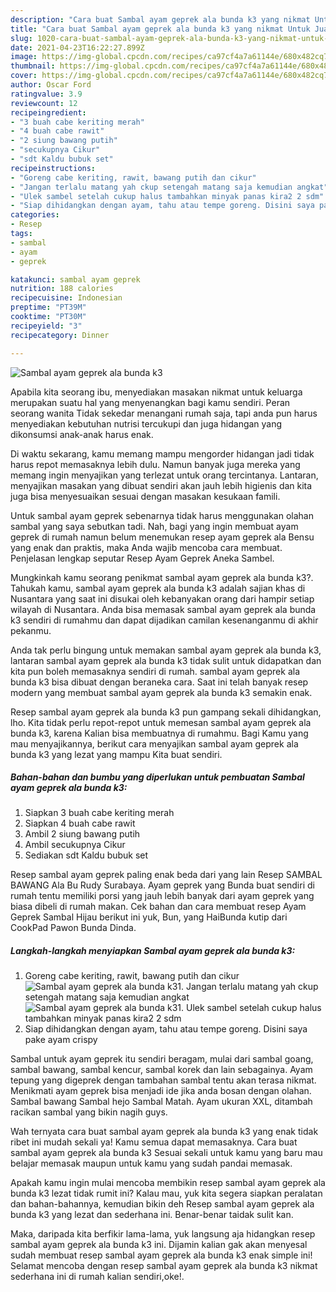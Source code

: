 ```yaml
---
description: "Cara buat Sambal ayam geprek ala bunda k3 yang nikmat Untuk Jualan"
title: "Cara buat Sambal ayam geprek ala bunda k3 yang nikmat Untuk Jualan"
slug: 1020-cara-buat-sambal-ayam-geprek-ala-bunda-k3-yang-nikmat-untuk-jualan
date: 2021-04-23T16:22:27.899Z
image: https://img-global.cpcdn.com/recipes/ca97cf4a7a61144e/680x482cq70/sambal-ayam-geprek-ala-bunda-k3-foto-resep-utama.jpg
thumbnail: https://img-global.cpcdn.com/recipes/ca97cf4a7a61144e/680x482cq70/sambal-ayam-geprek-ala-bunda-k3-foto-resep-utama.jpg
cover: https://img-global.cpcdn.com/recipes/ca97cf4a7a61144e/680x482cq70/sambal-ayam-geprek-ala-bunda-k3-foto-resep-utama.jpg
author: Oscar Ford
ratingvalue: 3.9
reviewcount: 12
recipeingredient:
- "3 buah cabe keriting merah"
- "4 buah cabe rawit"
- "2 siung bawang putih"
- "secukupnya Cikur"
- "sdt Kaldu bubuk set"
recipeinstructions:
- "Goreng cabe keriting, rawit, bawang putih dan cikur"
- "Jangan terlalu matang yah ckup setengah matang saja kemudian angkat"
- "Ulek sambel setelah cukup halus tambahkan minyak panas kira2 2 sdm"
- "Siap dihidangkan dengan ayam, tahu atau tempe goreng. Disini saya pake ayam crispy"
categories:
- Resep
tags:
- sambal
- ayam
- geprek

katakunci: sambal ayam geprek 
nutrition: 188 calories
recipecuisine: Indonesian
preptime: "PT39M"
cooktime: "PT30M"
recipeyield: "3"
recipecategory: Dinner

---
```



![Sambal ayam geprek ala bunda k3](https://img-global.cpcdn.com/recipes/ca97cf4a7a61144e/680x482cq70/sambal-ayam-geprek-ala-bunda-k3-foto-resep-utama.jpg)

Apabila kita seorang ibu, menyediakan masakan nikmat untuk keluarga merupakan suatu hal yang menyenangkan bagi kamu sendiri. Peran seorang  wanita Tidak sekedar menangani rumah saja, tapi anda pun harus menyediakan kebutuhan nutrisi tercukupi dan juga hidangan yang dikonsumsi anak-anak harus enak.

Di waktu  sekarang, kamu memang mampu mengorder hidangan jadi tidak harus repot memasaknya lebih dulu. Namun banyak juga mereka yang memang ingin menyajikan yang terlezat untuk orang tercintanya. Lantaran, menyajikan masakan yang dibuat sendiri akan jauh lebih higienis dan kita juga bisa menyesuaikan sesuai dengan masakan kesukaan famili. 

Untuk sambal ayam geprek sebenarnya tidak harus menggunakan olahan sambal yang saya sebutkan tadi. Nah, bagi yang ingin membuat ayam geprek di rumah namun belum menemukan resep ayam geprek ala Bensu yang enak dan praktis, maka Anda wajib mencoba cara membuat. Penjelasan lengkap seputar Resep Ayam Geprek Aneka Sambel.

Mungkinkah kamu seorang penikmat sambal ayam geprek ala bunda k3?. Tahukah kamu, sambal ayam geprek ala bunda k3 adalah sajian khas di Nusantara yang saat ini disukai oleh kebanyakan orang dari hampir setiap wilayah di Nusantara. Anda bisa memasak sambal ayam geprek ala bunda k3 sendiri di rumahmu dan dapat dijadikan camilan kesenanganmu di akhir pekanmu.

Anda tak perlu bingung untuk memakan sambal ayam geprek ala bunda k3, lantaran sambal ayam geprek ala bunda k3 tidak sulit untuk didapatkan dan kita pun boleh memasaknya sendiri di rumah. sambal ayam geprek ala bunda k3 bisa dibuat dengan beraneka cara. Saat ini telah banyak resep modern yang membuat sambal ayam geprek ala bunda k3 semakin enak.

Resep sambal ayam geprek ala bunda k3 pun gampang sekali dihidangkan, lho. Kita tidak perlu repot-repot untuk memesan sambal ayam geprek ala bunda k3, karena Kalian bisa membuatnya di rumahmu. Bagi Kamu yang mau menyajikannya, berikut cara menyajikan sambal ayam geprek ala bunda k3 yang lezat yang mampu Kita buat sendiri.

<!--inarticleads1-->

##### Bahan-bahan dan bumbu yang diperlukan untuk pembuatan Sambal ayam geprek ala bunda k3:

1. Siapkan 3 buah cabe keriting merah
1. Siapkan 4 buah cabe rawit
1. Ambil 2 siung bawang putih
1. Ambil secukupnya Cikur
1. Sediakan sdt Kaldu bubuk set


Resep sambal ayam geprek paling enak beda dari yang lain Resep SAMBAL BAWANG Ala Bu Rudy Surabaya. Ayam geprek yang Bunda buat sendiri di rumah tentu memiliki porsi yang jauh lebih banyak dari ayam geprek yang biasa dibeli di rumah makan. Cek bahan dan cara membuat resep Ayam Geprek Sambal Hijau berikut ini yuk, Bun, yang HaiBunda kutip dari CookPad Pawon Bunda Dinda. 

<!--inarticleads2-->

##### Langkah-langkah menyiapkan Sambal ayam geprek ala bunda k3:

1. Goreng cabe keriting, rawit, bawang putih dan cikur
<img src="https://img-global.cpcdn.com/steps/b7c3da78f5141803/160x128cq70/sambal-ayam-geprek-ala-bunda-k3-langkah-memasak-1-foto.jpg" alt="Sambal ayam geprek ala bunda k3">1. Jangan terlalu matang yah ckup setengah matang saja kemudian angkat
<img src="https://img-global.cpcdn.com/steps/67c653032de4c054/160x128cq70/sambal-ayam-geprek-ala-bunda-k3-langkah-memasak-2-foto.jpg" alt="Sambal ayam geprek ala bunda k3">1. Ulek sambel setelah cukup halus tambahkan minyak panas kira2 2 sdm
1. Siap dihidangkan dengan ayam, tahu atau tempe goreng. Disini saya pake ayam crispy


Sambal untuk ayam geprek itu sendiri beragam, mulai dari sambal goang, sambal bawang, sambal kencur, sambal korek dan lain sebagainya. Ayam tepung yang digeprek dengan tambahan sambal tentu akan terasa nikmat. Menikmati ayam geprek bisa menjadi ide jika anda bosan dengan olahan. Sambal bawang Sambal hejo Sambal Matah. Ayam ukuran XXL, ditambah racikan sambal yang bikin nagih guys. 

Wah ternyata cara buat sambal ayam geprek ala bunda k3 yang enak tidak ribet ini mudah sekali ya! Kamu semua dapat memasaknya. Cara buat sambal ayam geprek ala bunda k3 Sesuai sekali untuk kamu yang baru mau belajar memasak maupun untuk kamu yang sudah pandai memasak.

Apakah kamu ingin mulai mencoba membikin resep sambal ayam geprek ala bunda k3 lezat tidak rumit ini? Kalau mau, yuk kita segera siapkan peralatan dan bahan-bahannya, kemudian bikin deh Resep sambal ayam geprek ala bunda k3 yang lezat dan sederhana ini. Benar-benar taidak sulit kan. 

Maka, daripada kita berfikir lama-lama, yuk langsung aja hidangkan resep sambal ayam geprek ala bunda k3 ini. Dijamin kalian gak akan menyesal sudah membuat resep sambal ayam geprek ala bunda k3 enak simple ini! Selamat mencoba dengan resep sambal ayam geprek ala bunda k3 nikmat sederhana ini di rumah kalian sendiri,oke!.

